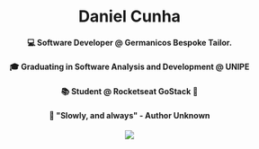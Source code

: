 <h1 align="center"> Daniel Cunha </h1>
 
<h4 align="center">💻 Software Developer @ Germanicos Bespoke Tailor.</h4>
<h4 align="center">🎓 Graduating in Software Analysis and Development @ UNIPE</h4>
<h4 align="center">📚 Student @ Rocketseat GoStack 🚀</h4>
<h4 align="center">🎯 "Slowly, and always" - Author Unknown</h4>

<p align="center">
 
<img src="https://upload.wikimedia.org/wikipedia/commons/thumb/1/18/Creative-Tail-rocket.svg/300px-Creative-Tail-rocket.svg.png" />

</p>
